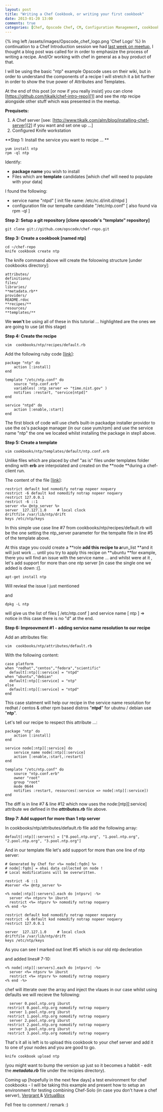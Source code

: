 ```yaml
---
layout: post
title: "Writing a Chef Cookbook, or writing your first cookbook"
date: 2013-01-20 13:00
comments: true
categories: [Chef, Opscode Chef, CM, Configuration Management, cookbook, recipe]
---
```


{% img left /assets/images/Opscode_chef_logo.png 'Chef Logo' %} In continuation to a Chef Introduction session we had [last week on meetup][0], I thought a blog post was called for in order to emphasize the process of writing a recipe. And/Or working with chef in general as a buy product of that.

I will be using the basic "ntp" example Opscode uses on their wiki, but in order to understand the components of a recipe I will stretch it a bit further in order to show the true power of Attributes and Templates.

At the end of this post \[or now if you really insist\] you can clone [https://github.com/tikalk/chef-intro-repo][1] and see the ntp recipe alongside other stuff which was presented in the meetup.
<!-- more -->
**Prequisets:**

1.  A Chef server \[see: [http://www.tikalk.com/alm/blog/installing-chef-server][2] if you want and set one up ...\]
1.  Configured Knife workstation
    

**Step 1: Install the service you want to recipe ... **

    yum install ntp
    rpm -ql ntp

Identify:

*   **package name** you wish to install
*   Files which are **template** candidates \[which chef will need to populate with your data\]
    

I found the following:

*   service name "ntpd" \[ init file name: /etc/rc.d/init.d/ntpd \]
*   configuration file our tempalte candidate "/etc/ntp.conf" \[ also found via rpm -ql \]
    

**Step 2: Setup a git repository \[clone opscode's "template" repository\]**

    git clone git://github.com/opscode/chef-repo.git

**Step 3: Create a cookbook  \[named ntp\]**

    cd ~/chef-repo
    knife cookbook create ntp
    

The knife command above will create the foloowing structure \[under cookbooks directory\]:

    attributes/ 
    definitions/
    files/ 
    libraries/
    **metadata.rb** 
    providers/ 
    README.rdoc 
    **recipes/** 
    resources/ 
    **templates/** 

We **won't** be using all of these in this tutorial ... highlighted are the ones we are going to use (at this stage)

**Step 4: Create the recipe**

    vim  cookbooks/ntp/recipes/default.rb

Add the following ruby code \[[link][3]\]:

    package "ntp" do
        action [:install]
    end
     
    template "/etc/ntp.conf" do
        source "ntp.conf.erb"
        variables( :ntp_server => "time.nist.gov" )
        notifies :restart, "service[ntpd]"
    end
     
    service "ntpd" do
        action [:enable,:start]
    end

The first block of code will use chefs built-in packadge installer providor to use the os's package manager (in our case yum/rpm) and use the service name "ntp" the one we located whilst installing the package in step1 above.

**Step 5: Create a template**

    vim cookbooks/ntp/templates/default/ntp.conf.erb

Unlike files which are placed by chef "as is" files under templates folder ending with **erb** are interpolated and created on the **node **during a chef-client run.

The content of the file \[[link][4]\]:

    restrict default kod nomodify notrap nopeer noquery
    restrict -6 default kod nomodify notrap nopeer noquery
    restrict 127.0.0.1
    restrict -6 ::1
    server <%= @ntp_server %>
    server  127.127.1.0     # local clock
    driftfile /var/lib/ntp/drift
    keys /etc/ntp/keys

In this simple use case line \#7 from  cookbooks/ntp/recipes/default.rb will be the one setting the ntp\_server parameter for the tempalte file in line \#5 of the template above.

At this stage you could create a **role **add this recipe to a**run\_list **and it will just work ... until you try to apply this recipe on **ubuntu **for example, there you will find an issue with the service name ... and whilst were at it , let's add support for more than one ntp server \[in case the single one we added is down :(\].

    apt-get install ntp

Will revieal the issue I just mentioned

and 
    
    dpkg -L ntp 

will give us the list of files \[ /etc/ntp.conf \] and service name \[ ntp \] =\> notice in this case there is no "d" at the end.

**Step 6: Improovment \#1 - adding service name resolution to our recipe**

Add an attributes file:

    vim  cookbooks/ntp/attributes/default.rb

With the following content:

    case platform
    when "redhat","centos","fedora","scientific"
      default[:ntp][:service] = "ntpd"
    when "ubuntu","debian"
      default[:ntp][:service] = "ntp"
    else
      default[:ntp][:service] = "ntpd"
    end

This case statment will help our recipe in the service name resolution for redhat / centos & other rpm based distros "**ntpd**" for ubutnu / debian use "**ntp**".

Let's tell our recipe to respect this attribute ...:

    package "ntp" do                                
        action [:install]                           
    end
    
    service node[:ntp][:service] do
        service_name node[:ntp][:service]
        action [:enable,:start,:restart]
    end
    
    template "/etc/ntp.conf" do                     
        source "ntp.conf.erb"                       
        owner "root"                                
        group "root"                                
        mode 0644                                   
        notifies :restart, resources(:service => node[:ntp][:service])
    end
    

The diff is in line \#7 & line \#12 which now uses the node:\[ntp\]\[:service\] attribute we defined in the _**attributes.rb**_ file above.

**Step 7: Add support for more than 1 ntp server**

In cookbooks/ntp/attributes/default.rb file add the following array:

    default[:ntp][:servers] = ["0.pool.ntp.org", "1.pool.ntp.org", "2.pool.ntp.org", "3.pool.ntp.org"]

And in our template file let's add support for more than one line of ntp server:

    # Generated by Chef for <%= node[:fqdn] %> 
    # node[:fqdn] = ohai data collected on node !
    # Local modifications will be overwritten.
    
    restrict -6 ::1
    #server <%= @ntp_server %>
    
    <% node[:ntp][:servers].each do |ntpsrv| -%>
      server <%= ntpsrv %> iburst
      restrict <%= ntpsrv %> nomodify notrap noquery
    <% end -%>
    
    restrict default kod nomodify notrap nopeer noquery
    restrict -6 default kod nomodify notrap nopeer noquery
    restrict 127.0.0.1
    
    server  127.127.1.0     # local clock
    driftfile /var/lib/ntp/drift
    keys /etc/ntp/keys

As you can see I marked out linet \#5 which is our old ntp decleration

and added lines\# 7-10:

    <% node[:ntp][:servers].each do |ntpsrv| -%>
      server <%= ntpsrv %> iburst
      restrict <%= ntpsrv %> nomodify notrap noquery
    <% end -%>

chef will itterate over the array and inject the vlaues in our case whilst using defaults we will recieve the following:

      server 0.pool.ntp.org iburst
     restrict 0.pool.ntp.org nomodify notrap noquery
      server 1.pool.ntp.org iburst
     restrict 1.pool.ntp.org nomodify notrap noquery
      server 2.pool.ntp.org iburst
     restrict 2.pool.ntp.org nomodify notrap noquery
      server 3.pool.ntp.org iburst
     restrict 3.pool.ntp.org nomodify notrap noquery

That's it all is left is to upload this cookbook to your chef server and add it to one of your nodes and you are good to go.

    knife cookbook upload ntp

(you might want to bump the version up just so it becomes a habbit - edit the _**metadata.rb**_ file under the recipies directory).

Coming up \[hopefully in the next few days\] a test environment for chef cookbooks - I will be taking this example and present how to setup an environment for testing combining Chef-Solo (in case you don't have a chef server), [Vergrant ][5]& [VirtualBox][6]

Fell free to comment / remark :)

[0]: http://meetup.tikalk.com/events/98888802/
[1]: https://github.com/tikalk/chef-intro-repo
[2]: http://www.tikalk.com/alm/blog/installing-chef-server
[3]: https://github.com/tikalk/chef-intro-repo/blob/d7a67f6a17f5a9308561c9350054223ed9d1f845/cookbooks/ntp/recipes/default.rb
[4]: https://github.com/tikalk/chef-intro-repo/blob/d7a67f6a17f5a9308561c9350054223ed9d1f845/cookbooks/ntp/templates/default/ntp.conf.erb
[5]: http://www.vagrantup.com/
[6]: https://www.google.co.il/url?sa=t&rct=j&q=&esrc=s&source=web&cd=1&cad=rja&ved=0CDAQFjAA&url=https%3A%2F%2Fwww.virtualbox.org%2F&ei=cdf7UIK1NKTd4QTwp4CQBQ&usg=AFQjCNHpshI_45ZdaFl7Mvf-glSeroKujQ&sig2=470cYUQ3VveKdRKuE-2TYw&bvm=bv.41248874,d.bGE